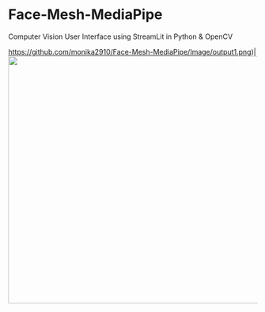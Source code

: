 # Face-Mesh-MediaPipe

 Computer Vision User Interface using StreamLit in Python & OpenCV
 
 https://github.com/monika2910/Face-Mesh-MediaPipe/Image/output1.png)| <img src="https://github.com/monika2910//Face-Mesh-MediaPipe/Image/output1.png" width="600" height="500" />
